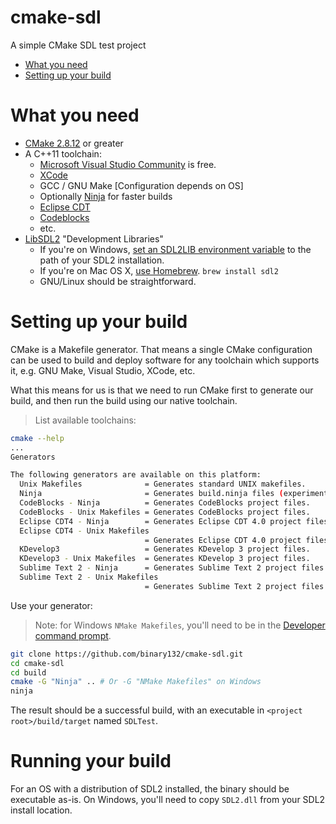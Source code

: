 # cmake-sdl
A simple CMake SDL test project

 - [What you need](#what-you-need)
 - [Setting up your build](#setting-up-your-build)

# What you need

 - [CMake 2.8.12](www.cmake.org/download) or greater
 - A C++11 toolchain:
   - [Microsoft Visual Studio Community](https://www.visualstudio.com/products/visual-studio-community-vs) is free.
   - [XCode](https://developer.apple.com/xcode/downloads/)
   - GCC / GNU Make \[Configuration depends on OS\]
   - Optionally [Ninja](https://github.com/martine/ninja/releases) for faster builds
   - [Eclipse CDT](https://eclipse.org/cdt/)
   - [Codeblocks](http://www.codeblocks.org/downloads/26)
   - etc.
 - [LibSDL2](https://www.libsdl.org/download-2.0.php) "Development Libraries"
   - If you're on Windows, [set an SDL2LIB environment variable](http://www.computerhope.com/issues/ch000549.htm) to the path of your SDL2 installation.
   - If you're on Mac OS X, [use Homebrew](http://brew.sh/).  `brew install sdl2`
   - GNU/Linux should be straightforward.
 
# Setting up your build

CMake is a Makefile generator.  That means a single CMake configuration can be used to build and deploy software for any toolchain which supports it, e.g. GNU Make, Visual Studio, XCode, etc.

What this means for us is that we need to run CMake first to generate our build, and then run the build using our native toolchain.

> List available toolchains:

```bash
cmake --help
...
Generators

The following generators are available on this platform:
  Unix Makefiles              = Generates standard UNIX makefiles.
  Ninja                       = Generates build.ninja files (experimental).
  CodeBlocks - Ninja          = Generates CodeBlocks project files.
  CodeBlocks - Unix Makefiles = Generates CodeBlocks project files.
  Eclipse CDT4 - Ninja        = Generates Eclipse CDT 4.0 project files.
  Eclipse CDT4 - Unix Makefiles
                              = Generates Eclipse CDT 4.0 project files.
  KDevelop3                   = Generates KDevelop 3 project files.
  KDevelop3 - Unix Makefiles  = Generates KDevelop 3 project files.
  Sublime Text 2 - Ninja      = Generates Sublime Text 2 project files.
  Sublime Text 2 - Unix Makefiles
                              = Generates Sublime Text 2 project files.
```

Use your generator:

 > Note: for Windows `NMake Makefiles`, you'll need to be in the [Developer command prompt](https://msdn.microsoft.com/en-us/library/ms229859(v=vs.110).aspx).
 
```bash
git clone https://github.com/binary132/cmake-sdl.git
cd cmake-sdl
cd build
cmake -G "Ninja" .. # Or -G "NMake Makefiles" on Windows
ninja
```

The result should be a successful build, with an executable in `<project root>/build/target` named `SDLTest`.

# Running your build

For an OS with a distribution of SDL2 installed, the binary should be executable as-is.  On Windows, you'll need to copy `SDL2.dll` from your SDL2 install location.
